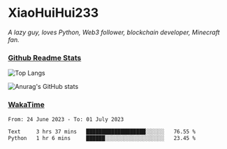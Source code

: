 # XiaoHuiHui233

*A lazy guy, loves Python, Web3 follower, blockchain developer, Minecraft fan.*

### [Github Readme Stats](https://github.com/anuraghazra/github-readme-stats)

![Top Langs](https://github-readme-stats.vercel.app/api/top-langs/?username=XiaoHuiHui233&layout=compact&theme=github_dark)

![Anurag's GitHub stats](https://github-readme-stats.vercel.app/api?username=XiaoHuiHui233&show_icons=true&theme=github_dark)

### [WakaTime](https://wakatime.com)

<!--START_SECTION:waka-->

```txt
From: 24 June 2023 - To: 01 July 2023

Text     3 hrs 37 mins   ███████████████████░░░░░░   76.55 %
Python   1 hr 6 mins     ██████░░░░░░░░░░░░░░░░░░░   23.45 %
```

<!--END_SECTION:waka-->
